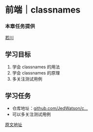 # 前端｜classnames

### 本章任务提供

[若川](https://juejin.cn/user/1415826704971918 "https://juejin.cn/user/1415826704971918")

## 学习目标

1. 学会 classnames 的用法
2. 学会 classnames 的原理
3. 多关注测试用例

## 学习任务

* 仓库地址：[github.com/JedWatson/c…](https://link.juejin.cn?target=https%3A%2F%2Fgithub.com%2FJedWatson%2Fclassnames "https://github.com/JedWatson/classnames")
* 可以多关注测试用例

[原文地址](https://juejin.cn/book/7169108142868365349/section/7169471505984667678)